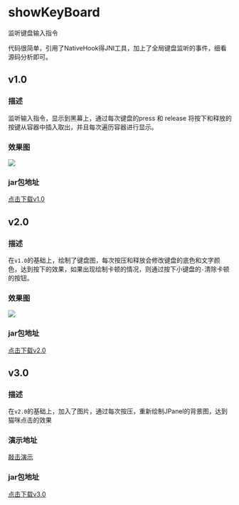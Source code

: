 # showKeyBoard
监听键盘输入指令

代码很简单，引用了NativeHook得JNI工具，加上了全局键盘监听的事件，细看源码分析即可。
## v1.0
### 描述
监听输入指令，显示到黑幕上，通过每次键盘的press 和 release 将按下和释放的按键从容器中插入取出，并且每次遍历容器进行显示。
### 效果图
<a href='http://cdn.zjhwork.xyz/vsfileserver/2105101336764087694.png' target="_blank"><img src='http://cdn.zjhwork.xyz/vsfileserver/2105101336764087694.png'></a>
### jar包地址
<a href="http://cdn.zjhwork.xyz/vsfileserver/2105101322341834266.jar" target="_blank">点击下载v1.0</a>
## v2.0 
### 描述
在`v1.0`的基础上，绘制了键盘图，每次按压和释放会修改键盘的底色和文字颜色，达到按下的效果，如果出现绘制卡顿的情况，则通过按下小键盘的`-`清除卡顿的按钮。
### 效果图
<a href='http://cdn.zjhwork.xyz/vsfileserver/2105091740131921687.png' target="_blank"><img src='http://cdn.zjhwork.xyz/vsfileserver/2105091740131921687.png'></a>
### jar包地址
<a href="http://cdn.zjhwork.xyz/vsfileserver/2105101322532971244.jar" target="_blank">点击下载v2.0</a>

## v3.0
### 描述
在`v2.0`的基础上，加入了图片，通过每次按压，重新绘制JPanel的背景图，达到猫咪点击的效果  
### 演示地址
<a href="http://cdn.zjhwork.xyz/vsfileserver/2105101327699901183.mp4" target="_blank">敲击演示</a>
### jar包地址
<a href="http://cdn.zjhwork.xyz/vsfileserver/2105101322701963714.jar" target="_blank">点击下载v3.0</a>
